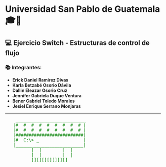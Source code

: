 # Universidad San Pablo de Guatemala 🎓🏫

## 💻 Ejercicio Switch - Estructuras de control de flujo

### 📚 Integrantes:
 
- **Erick Daniel Ramirez Divas**
- **Karla Betzabé Osorio Dávila**
- **Dallin Eleazar Osorio Cruz**
- **Jennifer Gabriela Duque Ventura**
- **Bener Gabriel Toledo Morales**
- **Jesiel Enrique Serrano Monjaras**

---

<pre style="color: green;">
    ___________________________
   |#  #  #  #  #  #  #  #  # |
   |#  #  #  #  #  #  #  #  # |
   |##########################|
   |#  C:\> _                 |
   |__________________________|
          |  |        |  |
          |  |        |  |
          [][][][][][][]
</pre>